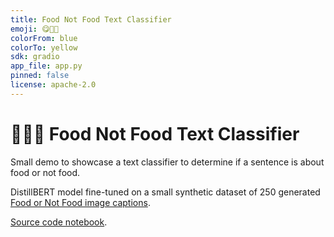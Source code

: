 ```yaml
---
title: Food Not Food Text Classifier
emoji: 😋🙅🥑
colorFrom: blue
colorTo: yellow
sdk: gradio
app_file: app.py
pinned: false
license: apache-2.0
---
```


# 🍗🚫🥑 Food Not Food Text Classifier

Small demo to showcase a text classifier to determine if a sentence is about food or not food.

DistillBERT model fine-tuned on a small synthetic dataset of 250 generated [Food or Not Food image captions](https://huggingface.co/datasets/mrdbourke/learn_hf_food_not_food_image_captions).

[Source code notebook](https://github.com/ShivajiMallela/Learn_Hugging_face/blob/main/huggingface_text_classification.ipynb).
